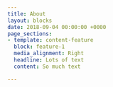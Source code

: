 ```yaml
---
title: About
layout: blocks
date: 2018-09-04 00:00:00 +0000
page_sections:
- template: content-feature
  block: feature-1
  media_alignment: Right
  headline: Lots of text
  content: So much text

---
```

